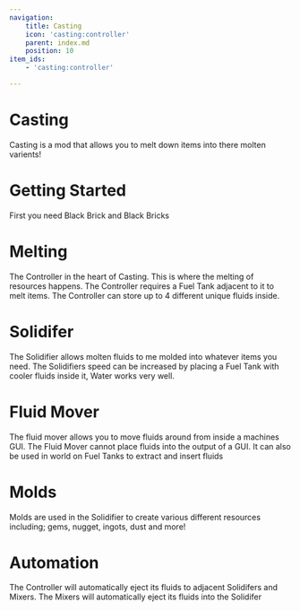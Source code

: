 ```yaml
---
navigation:
    title: Casting
    icon: 'casting:controller'
    parent: index.md
    position: 10
item_ids:
    - 'casting:controller'

---
```


# Casting

Casting is a mod that allows you to melt down items into there molten varients!

# Getting Started

First you need Black Brick and Black Bricks

<Row>
  <Recipe id="casting:black_bricks" />
  <Recipe id="casting:smelting/black_bricks" />
  <Recipe id="casting:smelting/black_bricks" />
</Row>

# Melting

The Controller in the heart of Casting. This is where the melting of resources happens. The Controller requires a Fuel Tank adjacent to it to melt items. The Controller can store up to 4 different unique fluids inside.

<Row>
  <Recipe id="casting:controller" />
  <Recipe id="casting:tank" />
  <BlockImage id="casting:controller"  scale="3" />
  <BlockImage id="casting:tank"  scale="3" />
</Row>

# Solidifer

The Solidifier allows molten fluids to me molded into whatever items you need. The Solidifiers speed can be increased by placing a Fuel Tank with cooler fluids inside it, Water works very well.

<Row>
  <Recipe id="casting:solidifier" />
  <BlockImage id="casting:solidifier"  scale="3" />
</Row>

# Fluid Mover

The fluid mover allows you to move fluids around from inside a machines GUI. The Fluid Mover cannot place fluids into the output of a GUI. It can also be used in world on Fuel Tanks to extract and insert fluids

<Row>
  <Recipe id="casting:fluid_mover" />
</Row>

# Molds

Molds are used in the Solidifier to create various different resources including; gems, nugget, ingots, dust and more!

<Row>
  <ItemImage id="casting:ball_mold"  scale="2" />
  <ItemImage id="casting:gear_mold"  scale="2" />
  <ItemImage id="casting:plate_mold"  scale="2" />
  <ItemImage id="casting:ingot_mold"  scale="2" />
  <ItemImage id="casting:nugget_mold"  scale="2" />
  <ItemImage id="casting:rod_mold"  scale="2" />
  <ItemImage id="casting:gem_mold"  scale="2" />
  <ItemImage id="casting:gear_mold"  scale="2" />
  <ItemImage id="casting:dust_mold"  scale="2" />
  <ItemImage id="casting:wire_mold"  scale="2" />
</Row>

# Automation

The Controller will automatically eject its fluids to adjacent Solidifers and Mixers.
The Mixers will automatically eject its fluids into the Solidifer

<GameScene zoom="3" interactive={true}>
  <ImportStructure src="./assets/casting.nbt" />
</GameScene>
